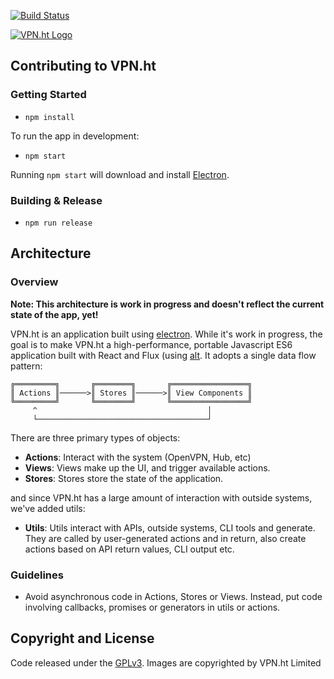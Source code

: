 [![Build Status](https://ci.vpn.ht/buildStatus/icon?job=Desktop)](https://ci.vpn.ht/job/Desktop/)

[![VPN.ht Logo](http://i.imgur.com/qXmqrQA.png)](https://vpn.ht)

## Contributing to VPN.ht

### Getting Started

- `npm install`

To run the app in development:

- `npm start`

Running `npm start` will download and install [Electron](http://electron.atom.io/).

### Building & Release

- `npm run release`

## Architecture

### Overview

**Note: This architecture is work in progress and doesn't reflect the current state of the app, yet!**

VPN.ht is an application built using [electron](https://github.com/atom/electron). While it's work in progress, the goal is to make VPN.ht a high-performance, portable Javascript ES6 application built with React and Flux (using [alt](https://github.com/goatslacker/alt). It adopts a single data flow pattern:

```
╔═════════╗       ╔════════╗       ╔═════════════════╗
║ Actions ║──────>║ Stores ║──────>║ View Components ║
╚═════════╝       ╚════════╝       ╚═════════════════╝
     ^                                      │
     └──────────────────────────────────────┘
```

There are three primary types of objects:
- **Actions**: Interact with the system (OpenVPN, Hub, etc)
- **Views**: Views make up the UI, and trigger available actions.
- **Stores**: Stores store the state of the application.

and since VPN.ht has a large amount of interaction with outside systems, we've added utils:
- **Utils**: Utils interact with APIs, outside systems, CLI tools and generate. They are called by user-generated actions and in return, also create actions based on API return values, CLI output etc.

### Guidelines

- Avoid asynchronous code in Actions, Stores or Views. Instead, put code involving callbacks, promises or generators in utils or actions.

## Copyright and License

Code released under the [GPLv3](LICENSE).
Images are copyrighted by VPN.ht Limited
